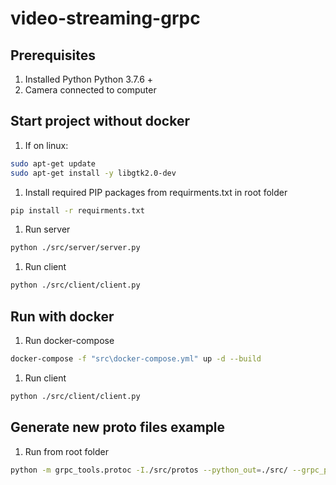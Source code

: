 # video-streaming-grpc

## Prerequisites
1. Installed Python Python 3.7.6 +
1. Camera connected to computer

## Start project without docker
1. If on linux:
```bash
sudo apt-get update
sudo apt-get install -y libgtk2.0-dev
```
1. Install required PIP packages from requirments.txt in root folder
```bash
pip install -r requirments.txt
```
1. Run server
```bash
python ./src/server/server.py
```
1. Run client
```bash
python ./src/client/client.py
```

## Run with docker
1. Run docker-compose
```bash
docker-compose -f "src\docker-compose.yml" up -d --build
```
1. Run client
```bash
python ./src/client/client.py
```


## Generate new proto files example
1. Run from root folder
```bash
python -m grpc_tools.protoc -I./src/protos --python_out=./src/ --grpc_python_out=./src/ ./src/protos/video_frame.proto
```